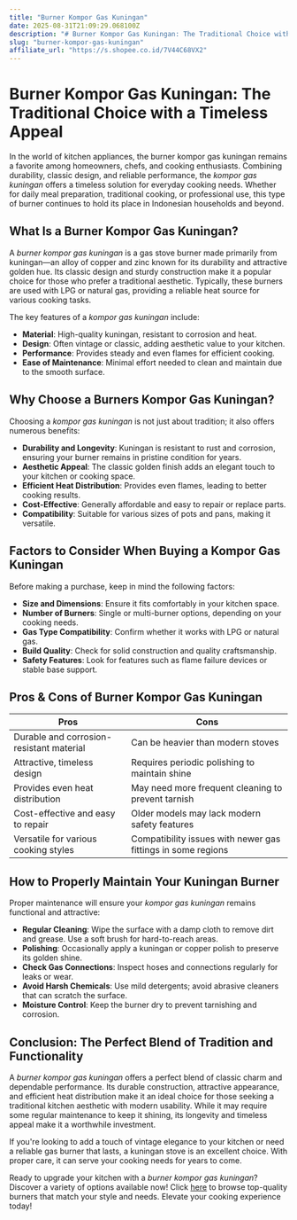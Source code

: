 ```yaml
---
title: "Burner Kompor Gas Kuningan"
date: 2025-08-31T21:09:29.068100Z
description: "# Burner Kompor Gas Kuningan: The Traditional Choice with a Timeless Appeal..."
slug: "burner-kompor-gas-kuningan"
affiliate_url: "https://s.shopee.co.id/7V44C68VX2"
---
```

# Burner Kompor Gas Kuningan: The Traditional Choice with a Timeless Appeal

In the world of kitchen appliances, the burner kompor gas kuningan remains a favorite among homeowners, chefs, and cooking enthusiasts. Combining durability, classic design, and reliable performance, the *kompor gas kuningan* offers a timeless solution for everyday cooking needs. Whether for daily meal preparation, traditional cooking, or professional use, this type of burner continues to hold its place in Indonesian households and beyond.

## What Is a Burner Kompor Gas Kuningan?

A *burner kompor gas kuningan* is a gas stove burner made primarily from kuningan—an alloy of copper and zinc known for its durability and attractive golden hue. Its classic design and sturdy construction make it a popular choice for those who prefer a traditional aesthetic. Typically, these burners are used with LPG or natural gas, providing a reliable heat source for various cooking tasks.

The key features of a *kompor gas kuningan* include:

- **Material**: High-quality kuningan, resistant to corrosion and heat.
- **Design**: Often vintage or classic, adding aesthetic value to your kitchen.
- **Performance**: Provides steady and even flames for efficient cooking.
- **Ease of Maintenance**: Minimal effort needed to clean and maintain due to the smooth surface.

## Why Choose a Burners Kompor Gas Kuningan?

Choosing a *kompor gas kuningan* is not just about tradition; it also offers numerous benefits:

- **Durability and Longevity**: Kuningan is resistant to rust and corrosion, ensuring your burner remains in pristine condition for years.
- **Aesthetic Appeal**: The classic golden finish adds an elegant touch to your kitchen or cooking space.
- **Efficient Heat Distribution**: Provides even flames, leading to better cooking results.
- **Cost-Effective**: Generally affordable and easy to repair or replace parts.
- **Compatibility**: Suitable for various sizes of pots and pans, making it versatile.

## Factors to Consider When Buying a Kompor Gas Kuningan

Before making a purchase, keep in mind the following factors:

- **Size and Dimensions**: Ensure it fits comfortably in your kitchen space.
- **Number of Burners**: Single or multi-burner options, depending on your cooking needs.
- **Gas Type Compatibility**: Confirm whether it works with LPG or natural gas.
- **Build Quality**: Check for solid construction and quality craftsmanship.
- **Safety Features**: Look for features such as flame failure devices or stable base support.

## Pros & Cons of Burner Kompor Gas Kuningan

| **Pros** | **Cons** |
|---|---|
| Durable and corrosion-resistant material | Can be heavier than modern stoves |
| Attractive, timeless design | Requires periodic polishing to maintain shine |
| Provides even heat distribution | May need more frequent cleaning to prevent tarnish |
| Cost-effective and easy to repair | Older models may lack modern safety features |
| Versatile for various cooking styles | Compatibility issues with newer gas fittings in some regions |

## How to Properly Maintain Your Kuningan Burner

Proper maintenance will ensure your *kompor gas kuningan* remains functional and attractive:

- **Regular Cleaning**: Wipe the surface with a damp cloth to remove dirt and grease. Use a soft brush for hard-to-reach areas.
- **Polishing**: Occasionally apply a kuningan or copper polish to preserve its golden shine.
- **Check Gas Connections**: Inspect hoses and connections regularly for leaks or wear.
- **Avoid Harsh Chemicals**: Use mild detergents; avoid abrasive cleaners that can scratch the surface.
- **Moisture Control**: Keep the burner dry to prevent tarnishing and corrosion.

## Conclusion: The Perfect Blend of Tradition and Functionality

A *burner kompor gas kuningan* offers a perfect blend of classic charm and dependable performance. Its durable construction, attractive appearance, and efficient heat distribution make it an ideal choice for those seeking a traditional kitchen aesthetic with modern usability. While it may require some regular maintenance to keep it shining, its longevity and timeless appeal make it a worthwhile investment.

If you're looking to add a touch of vintage elegance to your kitchen or need a reliable gas burner that lasts, a kuningan stove is an excellent choice. With proper care, it can serve your cooking needs for years to come.

Ready to upgrade your kitchen with a *burner kompor gas kuningan*? Discover a variety of options available now! Click [here](https://s.shopee.co.id/7V44C68VX2) to browse top-quality burners that match your style and needs. Elevate your cooking experience today!